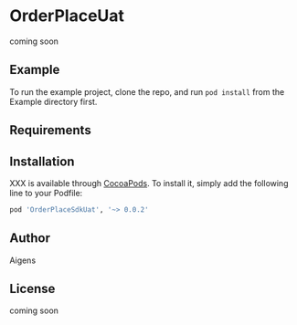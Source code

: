 # OrderPlaceUat

coming soon

## Example

To run the example project, clone the repo, and run `pod install` from the Example directory first.

## Requirements

## Installation

XXX is available through [CocoaPods](https://cocoapods.org). To install
it, simply add the following line to your Podfile:

```ruby
pod 'OrderPlaceSdkUat', '~> 0.0.2'
```

## Author

Aigens

## License

coming soon


